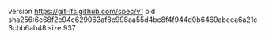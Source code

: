version https://git-lfs.github.com/spec/v1
oid sha256:6c68f2e94c629063af8c998aa55d4bc8f4f944d0b6469abeea6a21c3cbb6ab48
size 937
